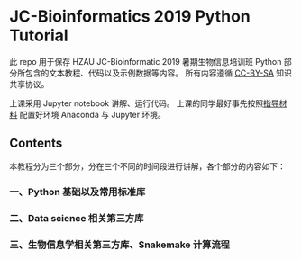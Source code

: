 # JC-Bioinformatics 2019 Python Tutorial

此 repo 用于保存 HZAU JC-Bioinformatic 2019 暑期生物信息培训班
Python 部分所包含的文本教程、代码以及示例数据等内容。
所有内容遵循 [CC-BY-SA](https://creativecommons.org/licenses/by-sa/2.0/deed.zh) 知识共享协议。

上课采用 Jupyter notebook 讲解、运行代码。
上课的同学最好事先按照[指导材料](./part1-basic/environment-config.md)
配置好环境 Anaconda 与 Jupyter 环境。

## Contents

本教程分为三个部分，分在三个不同的时间段进行讲解，各个部分的内容如下：

### 一、Python 基础以及常用标准库

### 二、Data science 相关第三方库

### 三、生物信息学相关第三方库、Snakemake 计算流程
